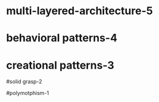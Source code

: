 # multi-layered-architecture-5

# behavioral patterns-4

# creational patterns-3

#solid grasp-2

#polymotphism-1 

